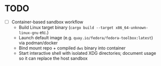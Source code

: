 # TODO

- [ ] Container-based sandbox workflow
  - Build Linux target binary (`cargo build --target x86_64-unknown-linux-gnu` etc.)
  - Launch default image (e.g. `quay.io/fedora/fedora-toolbox:latest`) via podman/docker
  - Bind mount repo + compiled `dws` binary into container
  - Start interactive shell with isolated XDG directories; document usage so it can replace the host sandbox


